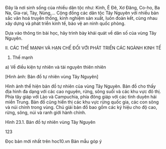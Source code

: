 Đây là nơi sinh sống của nhiều dân tộc như: Kinh, Ê Đê, Xơ Đăng, Co-ho, Ba Na, Gia-rai, Tày, Nùng,... Cộng đồng các dân tộc Tây Nguyên với nhiều bản sắc văn hoá truyền thống, kinh nghiệm sản xuất, luôn đoàn kết, cùng nhau xây dựng và phát triển kinh tế, bảo vệ an ninh quốc phòng.

Dựa vào thông tin bài học, hãy trình bày khái quát về dân số của vùng Tây Nguyên.

II. CÁC THẾ MẠNH VÀ HẠN CHẾ ĐỐI VỚI PHÁT TRIỂN CÁC NGÀNH KINH TẾ

1. Thế mạnh

a) Về điều kiện tự nhiên và tài nguyên thiên nhiên

[Hình ảnh: Bản đồ tự nhiên vùng Tây Nguyên]

Hình ảnh thể hiện bản đồ tự nhiên của vùng Tây Nguyên. Bản đồ cho thấy địa hình đa dạng với các cao nguyên, rừng, sông suối và các khu vực đô thị. Phía tây giáp với Lào và Campuchia, phía đông giáp với các tỉnh duyên hải miền Trung. Bản đồ cũng hiển thị các khu vực rừng quốc gia, các con sông và núi chính trong vùng. Chú giải bản đồ bao gồm các ký hiệu cho độ cao, rừng, sông, núi và ranh giới hành chính.

Hình 23.1. Bản đồ tự nhiên vùng Tây Nguyên

123

Đọc bản mới nhất trên hoc10.vn                                                Bản mẫu góp ý